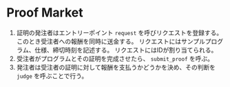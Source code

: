 # Proof Market

1. 証明の発注者はエントリーポイント `request` を呼びリクエストを登録する。
   このとき受注者への報酬を同時に送金する。
   リクエストにはサンプルプログラム、仕様、締切時刻を記述する。
   リクエストにはIDが割り当てられる。
3. 受注者がプログラムとその証明を完成させたら、 `submit_proof` を呼ぶ。
4. 発注者は受注者の証明に対して報酬を支払うかどうかを決め、その判断を `judge` を呼ぶことで行う。
